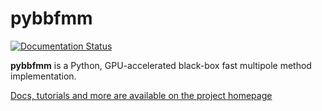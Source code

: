 # pybbfmm
[![Documentation Status](https://readthedocs.org/projects/ansicolortags/badge/?version=latest)](http://andyljones.com/pybbfmm)

**pybbfmm** is a Python, GPU-accelerated black-box fast multipole method implementation.

[Docs, tutorials and more are available on the project homepage](http://andyljones.com/pybbfmm)

